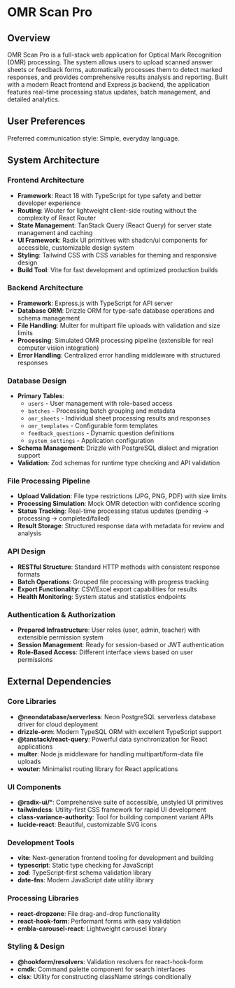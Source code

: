 # OMR Scan Pro

## Overview

OMR Scan Pro is a full-stack web application for Optical Mark Recognition (OMR) processing. The system allows users to upload scanned answer sheets or feedback forms, automatically processes them to detect marked responses, and provides comprehensive results analysis and reporting. Built with a modern React frontend and Express.js backend, the application features real-time processing status updates, batch management, and detailed analytics.

## User Preferences

Preferred communication style: Simple, everyday language.

## System Architecture

### Frontend Architecture
- **Framework**: React 18 with TypeScript for type safety and better developer experience
- **Routing**: Wouter for lightweight client-side routing without the complexity of React Router
- **State Management**: TanStack Query (React Query) for server state management and caching
- **UI Framework**: Radix UI primitives with shadcn/ui components for accessible, customizable design system
- **Styling**: Tailwind CSS with CSS variables for theming and responsive design
- **Build Tool**: Vite for fast development and optimized production builds

### Backend Architecture
- **Framework**: Express.js with TypeScript for API server
- **Database ORM**: Drizzle ORM for type-safe database operations and schema management
- **File Handling**: Multer for multipart file uploads with validation and size limits
- **Processing**: Simulated OMR processing pipeline (extensible for real computer vision integration)
- **Error Handling**: Centralized error handling middleware with structured responses

### Database Design
- **Primary Tables**: 
  - `users` - User management with role-based access
  - `batches` - Processing batch grouping and metadata
  - `omr_sheets` - Individual sheet processing results and responses
  - `omr_templates` - Configurable form templates
  - `feedback_questions` - Dynamic question definitions
  - `system_settings` - Application configuration
- **Schema Management**: Drizzle with PostgreSQL dialect and migration support
- **Validation**: Zod schemas for runtime type checking and API validation

### File Processing Pipeline
- **Upload Validation**: File type restrictions (JPG, PNG, PDF) with size limits
- **Processing Simulation**: Mock OMR detection with confidence scoring
- **Status Tracking**: Real-time processing status updates (pending → processing → completed/failed)
- **Result Storage**: Structured response data with metadata for review and analysis

### API Design
- **RESTful Structure**: Standard HTTP methods with consistent response formats
- **Batch Operations**: Grouped file processing with progress tracking
- **Export Functionality**: CSV/Excel export capabilities for results
- **Health Monitoring**: System status and statistics endpoints

### Authentication & Authorization
- **Prepared Infrastructure**: User roles (user, admin, teacher) with extensible permission system
- **Session Management**: Ready for session-based or JWT authentication
- **Role-Based Access**: Different interface views based on user permissions

## External Dependencies

### Core Libraries
- **@neondatabase/serverless**: Neon PostgreSQL serverless database driver for cloud deployment
- **drizzle-orm**: Modern TypeSQL ORM with excellent TypeScript support
- **@tanstack/react-query**: Powerful data synchronization for React applications
- **multer**: Node.js middleware for handling multipart/form-data file uploads
- **wouter**: Minimalist routing library for React applications

### UI Components
- **@radix-ui/***: Comprehensive suite of accessible, unstyled UI primitives
- **tailwindcss**: Utility-first CSS framework for rapid UI development
- **class-variance-authority**: Tool for building component variant APIs
- **lucide-react**: Beautiful, customizable SVG icons

### Development Tools
- **vite**: Next-generation frontend tooling for development and building
- **typescript**: Static type checking for JavaScript
- **zod**: TypeScript-first schema validation library
- **date-fns**: Modern JavaScript date utility library

### Processing Libraries
- **react-dropzone**: File drag-and-drop functionality
- **react-hook-form**: Performant forms with easy validation
- **embla-carousel-react**: Lightweight carousel library

### Styling & Design
- **@hookform/resolvers**: Validation resolvers for react-hook-form
- **cmdk**: Command palette component for search interfaces
- **clsx**: Utility for constructing className strings conditionally